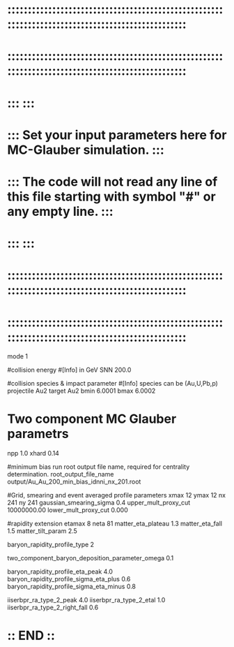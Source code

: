 #  :::::::::::::::::::::::::::::::::::::::::::::::::::::::::::::::::::::::::::::::::::::::::::::::::
#  :::::::::::::::::::::::::::::::::::::::::::::::::::::::::::::::::::::::::::::::::::::::::::::::::
#  :::                                                                                           :::
#  :::  Set your input parameters here for MC-Glauber simulation.                                :::
#  :::  The code will not read any line of this file starting with symbol "#" or any empty line. :::
#  :::                                                                                           :::
#  :::::::::::::::::::::::::::::::::::::::::::::::::::::::::::::::::::::::::::::::::::::::::::::::::
#  :::::::::::::::::::::::::::::::::::::::::::::::::::::::::::::::::::::::::::::::::::::::::::::::::

mode 1

#collision energy
#[Info] in GeV
SNN 200.0


#collision species & impact parameter
#[Info] species can be (Au,U,Pb,p) 
projectile Au2
target Au2
bmin  6.0001
bmax  6.0002

# Two component MC Glauber parametrs
npp 1.0
xhard 0.14

#minimum bias run root output file name, required for centrality determination.
root_output_file_name    output/Au_Au_200_min_bias_idnni_nx_201.root


#Grid, smearing and event averaged profile parameters
xmax 12
ymax 12
nx   241
ny   241
gaussian_smearing_sigma 0.4
upper_mult_proxy_cut  10000000.00
lower_mult_proxy_cut  0.000


#rapidity extension
etamax 8
neta   81
matter_eta_plateau 1.3
matter_eta_fall  1.5
matter_tilt_param  2.5

baryon_rapidity_profile_type 2

two_component_baryon_deposition_parameter_omega  0.1

baryon_rapidity_profile_eta_peak  4.0
baryon_rapidity_profile_sigma_eta_plus  0.6
baryon_rapidity_profile_sigma_eta_minus  0.8

iiserbpr_ra_type_2_peak  4.0
iiserbpr_ra_type_2_etal  1.0
iiserbpr_ra_type_2_right_fall  0.6



# :: END :: #







